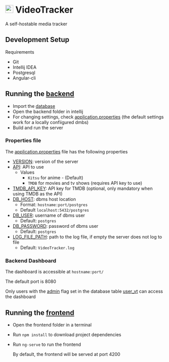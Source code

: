 # <img src="https://github.com/vtrk/VideoTracker/blob/main/frontend/src/favicon.ico" height="25" alt="logo"> VideoTracker
A self-hostable media tracker

## Development Setup
Requirements
- Git
- Intellij IDEA
- Postgresql
- Angular-cli

## Running the [backend](https://github.com/vtrk/VideoTracker/tree/main/backend)
- Import the [database](https://github.com/vtrk/VideoTracker/blob/main/database.sql)
- Open the backend folder in intellij
- For changing settings, check [application.properties](https://github.com/vtrk/VideoTracker/blob/main/backend/src/main/resources/application.properties) (the default settings work for a locally confiigured dmbs)
- Build and run the server

### Properties file
The [application.properties](https://github.com/vtrk/VideoTracker/blob/main/backend/src/main/resources/application.properties) file has the following properties
* [VERSION](https://github.com/vtrk/VideoTracker/blob/main/backend/src/main/resources/application.properties#L1): version of the server
* [API](https://github.com/vtrk/VideoTracker/blob/main/backend/src/main/resources/application.properties#L2): API to use
  * Values
    * ```Kitsu``` for anime - (Default)
    * ```TMDB``` for movies and tv shows (requires API key to use)
* [TMDB_API_KEY](https://github.com/vtrk/VideoTracker/blob/main/backend/src/main/resources/application.properties#L3): API key for TMDB (optional, only mandatory when using TMDB as the API)
* [DB_HOST](https://github.com/vtrk/VideoTracker/blob/main/backend/src/main/resources/application.properties#L4): dbms host location
    * Format: ```hostname:port/postgres```
    * Default ```localhost:5432/postgres```
* [DB_USER](https://github.com/vtrk/VideoTracker/blob/main/backend/src/main/resources/application.properties#L5): username of dbms user
   * Default: ```postgres```
* [DB_PASSWORD](https://github.com/vtrk/VideoTracker/blob/main/backend/src/main/resources/application.properties#L6): password of dbms user
   * Default: ```postgres```
* [LOG_FILE_PATH](https://github.com/vtrk/VideoTracker/blob/main/backend/src/main/resources/application.properties#L7): path to the log file, if empty the server does not log to file
   * Default: ```VideoTracker.log``` 

### Backend Dashboard
The dashboard is accessible at ```hostname:port/```

The default port is 8080

Only users with the [admin](https://github.com/vtrk/VideoTracker/blob/main/database.sql#L6) flag set in the database table [user_vt](https://github.com/vtrk/VideoTracker/blob/main/database.sql#L1-L9) can access the dashboard

## Running the [frontend](https://github.com/vtrk/VideoTracker/tree/main/frontend)
- Open the frontend folder in a terminal
- Run ```npm install``` to download project dependencies
- Run ```ng-serve``` to run the frontend

  By default, the frontend will be served at port 4200
